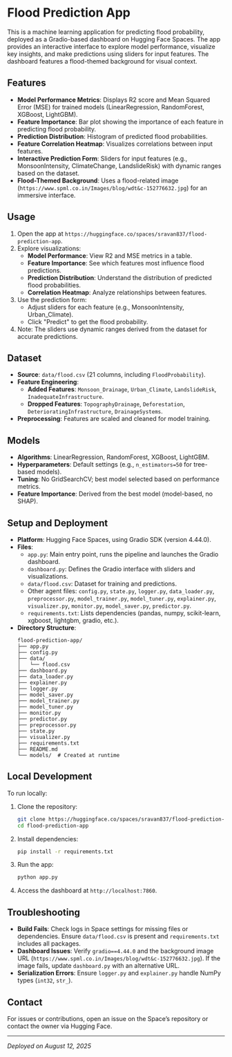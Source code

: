 # Flood Prediction App
This is a machine learning application for predicting flood probability, deployed as a Gradio-based dashboard on Hugging Face Spaces. The app provides an interactive interface to explore model performance, visualize key insights, and make predictions using sliders for input features. The dashboard features a flood-themed background for visual context.

## Features
- **Model Performance Metrics**: Displays R2 score and Mean Squared Error (MSE) for trained models (LinearRegression, RandomForest, XGBoost, LightGBM).
- **Feature Importance**: Bar plot showing the importance of each feature in predicting flood probability.
- **Prediction Distribution**: Histogram of predicted flood probabilities.
- **Feature Correlation Heatmap**: Visualizes correlations between input features.
- **Interactive Prediction Form**: Sliders for input features (e.g., MonsoonIntensity, ClimateChange, LandslideRisk) with dynamic ranges based on the dataset.
- **Flood-Themed Background**: Uses a flood-related image (`https://www.spml.co.in/Images/blog/wdt&c-152776632.jpg`) for an immersive interface.

## Usage
1. Open the app at `https://huggingface.co/spaces/sravan837/flood-prediction-app`.
2. Explore visualizations:
   - **Model Performance**: View R2 and MSE metrics in a table.
   - **Feature Importance**: See which features most influence flood predictions.
   - **Prediction Distribution**: Understand the distribution of predicted flood probabilities.
   - **Correlation Heatmap**: Analyze relationships between features.
3. Use the prediction form:
   - Adjust sliders for each feature (e.g., MonsoonIntensity, Urban_Climate).
   - Click "Predict" to get the flood probability.
4. Note: The sliders use dynamic ranges derived from the dataset for accurate predictions.

## Dataset
- **Source**: `data/flood.csv` (21 columns, including `FloodProbability`).
- **Feature Engineering**:
  - **Added Features**: `Monsoon_Drainage`, `Urban_Climate`, `LandslideRisk`, `InadequateInfrastructure`.
  - **Dropped Features**: `TopographyDrainage`, `Deforestation`, `DeterioratingInfrastructure`, `DrainageSystems`.
- **Preprocessing**: Features are scaled and cleaned for model training.

## Models
- **Algorithms**: LinearRegression, RandomForest, XGBoost, LightGBM.
- **Hyperparameters**: Default settings (e.g., `n_estimators=50` for tree-based models).
- **Tuning**: No GridSearchCV; best model selected based on performance metrics.
- **Feature Importance**: Derived from the best model (model-based, no SHAP).

## Setup and Deployment
- **Platform**: Hugging Face Spaces, using Gradio SDK (version 4.44.0).
- **Files**:
  - `app.py`: Main entry point, runs the pipeline and launches the Gradio dashboard.
  - `dashboard.py`: Defines the Gradio interface with sliders and visualizations.
  - `data/flood.csv`: Dataset for training and predictions.
  - Other agent files: `config.py`, `state.py`, `logger.py`, `data_loader.py`, `preprocessor.py`, `model_trainer.py`, `model_tuner.py`, `explainer.py`, `visualizer.py`, `monitor.py`, `model_saver.py`, `predictor.py`.
  - `requirements.txt`: Lists dependencies (pandas, numpy, scikit-learn, xgboost, lightgbm, gradio, etc.).
- **Directory Structure**:
  ```
  flood-prediction-app/
  ├── app.py
  ├── config.py
  ├── data/
  │   └── flood.csv
  ├── dashboard.py
  ├── data_loader.py
  ├── explainer.py
  ├── logger.py
  ├── model_saver.py
  ├── model_trainer.py
  ├── model_tuner.py
  ├── monitor.py
  ├── predictor.py
  ├── preprocessor.py
  ├── state.py
  ├── visualizer.py
  ├── requirements.txt
  ├── README.md
  └── models/  # Created at runtime
  ```

## Local Development
To run locally:
1. Clone the repository:
   ```bash
   git clone https://huggingface.co/spaces/sravan837/flood-prediction-app
   cd flood-prediction-app
   ```
2. Install dependencies:
   ```bash
   pip install -r requirements.txt
   ```
3. Run the app:
   ```bash
   python app.py
   ```
4. Access the dashboard at `http://localhost:7860`.

## Troubleshooting
- **Build Fails**: Check logs in Space settings for missing files or dependencies. Ensure `data/flood.csv` is present and `requirements.txt` includes all packages.
- **Dashboard Issues**: Verify `gradio==4.44.0` and the background image URL (`https://www.spml.co.in/Images/blog/wdt&c-152776632.jpg`). If the image fails, update `dashboard.py` with an alternative URL.
- **Serialization Errors**: Ensure `logger.py` and `explainer.py` handle NumPy types (`int32`, `str_`).

## Contact
For issues or contributions, open an issue on the Space’s repository or contact the owner via Hugging Face.

---
*Deployed on August 12, 2025*
